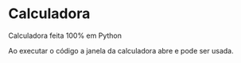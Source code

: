 # Calculadora
 Calculadora feita 100% em Python
 
 Ao executar o código a janela da calculadora abre e pode ser usada. 
